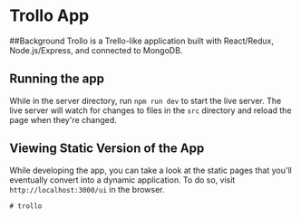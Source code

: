 # Trollo App

##Background
Trollo is a Trello-like application built with React/Redux, Node.js/Express, and connected to MongoDB.

## Running the app
While in the server directory, run `npm run dev` to start the live server. The live server will watch for changes to files in the `src` directory and reload the page when they're changed.

## Viewing Static Version of the App
While developing the app, you can take a look at the static pages that you'll eventually convert into a dynamic application. To do so, visit `http://localhost:3000/ui` in the browser.

```
# trollo
